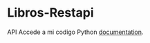 # Libros-Restapi
API
Accede a mi codigo Python [documentation](https://dascastrillo.github.io/Libros-Restapi/).
